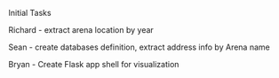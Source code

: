 Initial Tasks

Richard - extract arena location by year

Sean - create databases definition, extract address info by Arena name

Bryan - Create Flask app shell for visualization
